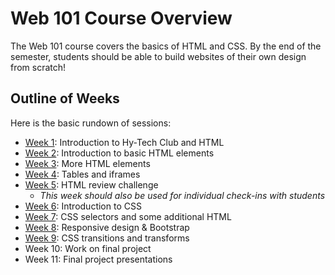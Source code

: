 # Web 101 Course Overview
The Web 101 course covers the basics of HTML and CSS. By the end of the semester, students should be able to build websites of their own design from scratch!

## Outline of Weeks
Here is the basic rundown of sessions:

- [Week 1](Week01/): Introduction to Hy-Tech Club and HTML
- [Week 2](Week02/): Introduction to basic HTML elements
- [Week 3](Week03/): More HTML elements
- [Week 4](Week04/): Tables and iframes
- [Week 5](Week05/): HTML review challenge
  - _This week should also be used for individual check-ins with students_
- [Week 6](Week06/): Introduction to CSS
- [Week 7](Week07/): CSS selectors and some additional HTML
- [Week 8](Week08/): Responsive design & Bootstrap
- [Week 9](Week09/): CSS transitions and transforms
- Week 10: Work on final project
- Week 11: Final project presentations
